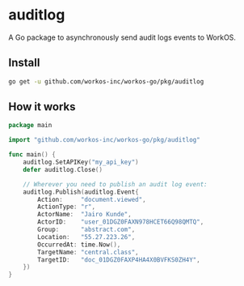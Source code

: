 # auditlog

A Go package to asynchronously send audit logs events to WorkOS.

## Install

```sh
go get -u github.com/workos-inc/workos-go/pkg/auditlog
```

## How it works

```go
package main

import "github.com/workos-inc/workos-go/pkg/auditlog"

func main() {
    auditlog.SetAPIKey("my_api_key")
    defer auditlog.Close()

    // Wherever you need to publish an audit log event:
    auditlog.Publish(auditlog.Event{
        Action:     "document.viewed",
        ActionType: "r",
        ActorName:  "Jairo Kunde",
        ActorID:    "user_01DGZ0FAXN978HCET66Q98QMTQ",
        Group:      "abstract.com",
        Location:   "55.27.223.26",
        OccurredAt: time.Now(),
        TargetName: "central.class",
        TargetID:   "doc_01DGZ0FAXP4HA4X0BVFKS0ZH4Y",
    })
}
```
